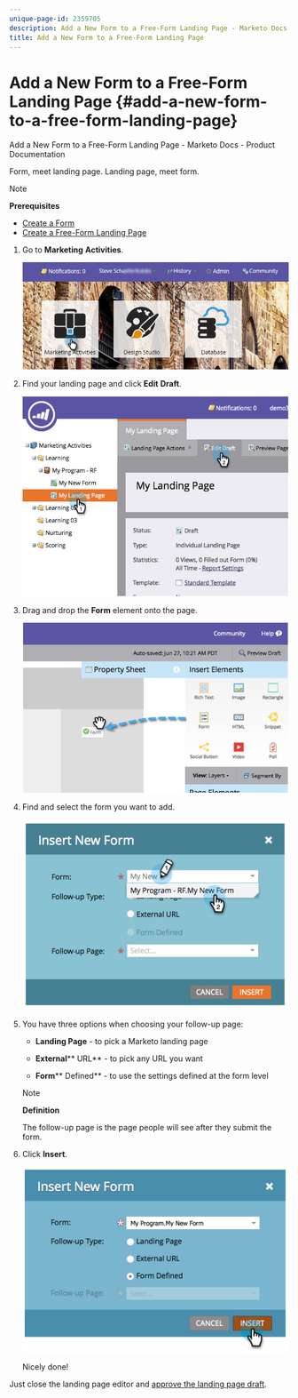 ```yaml
---
unique-page-id: 2359705
description: Add a New Form to a Free-Form Landing Page - Marketo Docs - Product Documentation
title: Add a New Form to a Free-Form Landing Page
---
```


# Add a New Form to a Free-Form Landing Page {#add-a-new-form-to-a-free-form-landing-page}

Add a New Form to a Free-Form Landing Page - Marketo Docs - Product Documentation

Form, meet landing page. Landing page, meet form.

>[!NOTE]
>
>**Prerequisites**
>
>* [Create a Form](../../../../product-docs/demand-generation/forms/creating-a-form/create-a-form.md)
>* [Create a Free-Form Landing Page](create-a-free-form-landing-page.md)
>

1. Go to **Marketing** **Activities**.

   ![](assets/login-marketing-activities-1.png)

1. Find your landing page and click **Edit** **Draft**.

   ![](assets/image2014-9-16-14-3a44-3a15.png)

1. Drag and drop the **Form** element onto the page.

   ![](assets/image2015-5-21-15-3a43-3a30.png)

1. Find and select the form you want to add.

   ![](assets/image2014-9-16-14-3a44-3a30.png)

1. You have three options when choosing your follow-up page:

    * **Landing Page** - to pick a Marketo landing page
    * **External**** URL** - to pick any URL you want
    
    * **Form**** Defined** - to use the settings defined at the form level

   >[!NOTE]
   >
   >**Definition**
   >
   >
   >The follow-up page is the page people will see after they submit the form.

1. Click **Insert**.

   ![](assets/image2014-9-16-14-3a44-3a38.png)

   Nicely done!

Just close the landing page editor and [approve the landing page draft](../../../../product-docs/demand-generation/landing-pages/understanding-landing-pages/approve-unapprove-or-delete-a-landing-page.md).
